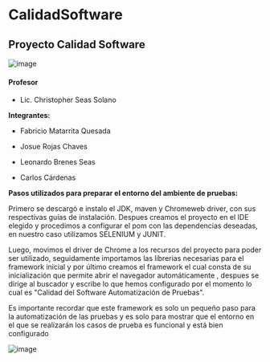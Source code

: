 # CalidadSoftware
## Proyecto Calidad Software

![image](https://user-images.githubusercontent.com/115116699/195243906-1e1bd628-d5a1-4f3b-84e1-83037c6acfe6.png)


#### Profesor ####

- Lic. Christopher Seas Solano

**Integrantes:**

- Fabricio Matarrita Quesada

- Josue Rojas Chaves

- Leonardo Brenes Seas

- Carlos Cárdenas

**Pasos utilizados para preparar el entorno del ambiente de pruebas:**

Primero se descargó e instalo el JDK, maven y Chromeweb driver, con sus respectivas guías de instalación.
Despues creamos el proyecto en el IDE elegido y procedimos a configurar el pom con las dependencias deseadas, en nuestro caso utilizamos SELENIUM y JUNIT.



Luego, movimos el driver de Chrome a los recursos del proyecto para poder ser utilizado, seguidamente importamos las librerias necesarias para el framework inicial y por último creamos el framework el cual consta de su inicialización que permite abrir el navegador automáticamente , despues se dirige al buscador y escribe lo que hemos configurado por el momento lo cual es "Calidad del Software Automatización de Pruebas".


Es importante recordar que este framework es solo un pequeño paso para la automatización de las pruebas y es solo para mostrar que el entorno en el que se realizarán los casos de prueba es funcional y está bien configurado



![image](https://user-images.githubusercontent.com/115116699/195243859-615f4a55-25f0-4f6c-ad6f-598845502504.png)

